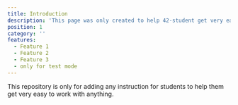 ```yaml
---
title: Introduction
description: 'This page was only created to help 42-student get very easy work with anything'
position: 1
category: ''
features:
  - Feature 1
  - Feature 2
  - Feature 3
  - only for test mode
---
```

This repository is only for adding any instruction for students to help them get very easy to work with anything.
